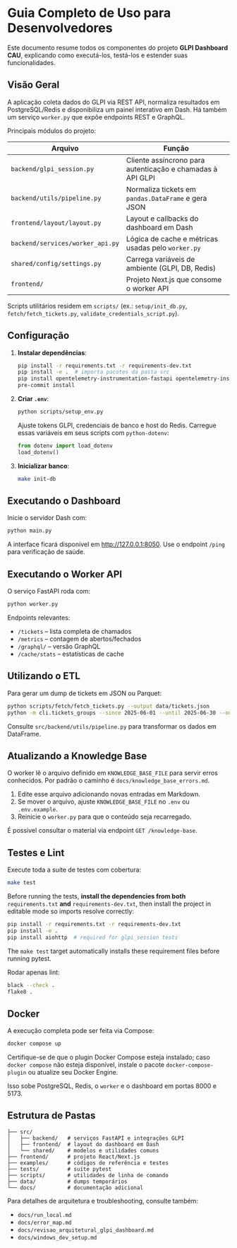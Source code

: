 # Guia Completo de Uso para Desenvolvedores

Este documento resume todos os componentes do projeto **GLPI Dashboard CAU**, explicando como executá-los, testá-los e estender suas funcionalidades.

## Visão Geral

A aplicação coleta dados do GLPI via REST API, normaliza resultados em PostgreSQL/Redis e disponibiliza um painel interativo em Dash. Há também um serviço `worker.py` que expõe endpoints REST e GraphQL.

Principais módulos do projeto:

| Arquivo | Função |
| ------- | ------ |
| `backend/glpi_session.py` | Cliente assíncrono para autenticação e chamadas à API GLPI |
| `backend/utils/pipeline.py` | Normaliza tickets em `pandas.DataFrame` e gera JSON |
| `frontend/layout/layout.py` | Layout e callbacks do dashboard em Dash |
| `backend/services/worker_api.py` | Lógica de cache e métricas usadas pelo `worker.py` |
| `shared/config/settings.py` | Carrega variáveis de ambiente (GLPI, DB, Redis) |
| `frontend/` | Projeto Next.js que consome o worker API |

Scripts utilitários residem em `scripts/` (ex.: `setup/init_db.py`, `fetch/fetch_tickets.py`, `validate_credentials_script.py`).

## Configuração

1. **Instalar dependências**:

   ```bash
   pip install -r requirements.txt -r requirements-dev.txt
   pip install -e .  # importa pacotes da pasta src
   pip install opentelemetry-instrumentation-fastapi opentelemetry-instrumentation-logging
   pre-commit install
   ```

2. **Criar `.env`**:

   ```bash
   python scripts/setup_env.py
   ```

   Ajuste tokens GLPI, credenciais de banco e host do Redis.
   Carregue essas variáveis em seus scripts com `python-dotenv`:

   ```python
   from dotenv import load_dotenv
   load_dotenv()
   ```

3. **Inicializar banco**:

   ```bash
   make init-db
   ```

## Executando o Dashboard

Inicie o servidor Dash com:

```bash
python main.py
```

A interface ficará disponível em <http://127.0.0.1:8050>. Use o endpoint `/ping` para verificação de saúde.

## Executando o Worker API

O serviço FastAPI roda com:

```bash
python worker.py
```

Endpoints relevantes:

- `/tickets` – lista completa de chamados
- `/metrics` – contagem de abertos/fechados
- `/graphql/` – versão GraphQL
- `/cache/stats` – estatísticas de cache

## Utilizando o ETL

Para gerar um dump de tickets em JSON ou Parquet:

```bash
python scripts/fetch/fetch_tickets.py --output data/tickets.json
python -m cli.tickets_groups --since 2025-06-01 --until 2025-06-30 --outfile grupos.parquet
```

Consulte `src/backend/utils/pipeline.py` para transformar os dados em DataFrame.

## Atualizando a Knowledge Base

O worker lê o arquivo definido em `KNOWLEDGE_BASE_FILE` para servir erros
conhecidos. Por padrão o caminho é `docs/knowledge_base_errors.md`.

1. Edite esse arquivo adicionando novas entradas em Markdown.
2. Se mover o arquivo, ajuste `KNOWLEDGE_BASE_FILE` no `.env` ou
   `.env.example`.
3. Reinicie o `worker.py` para que o conteúdo seja recarregado.

É possível consultar o material via endpoint `GET /knowledge-base`.

## Testes e Lint

Execute toda a suíte de testes com cobertura:

```bash
make test
```

Before running the tests, **install the dependencies from both** `requirements.txt` **and** `requirements-dev.txt`, then install the project in editable mode so imports resolve correctly:

```bash
pip install -r requirements.txt -r requirements-dev.txt
pip install -e .
pip install aiohttp  # required for glpi_session tests
```

The `make test` target automatically installs these requirement files before running pytest.

Rodar apenas lint:

```bash
black --check .
flake8 .
```

## Docker

A execução completa pode ser feita via Compose:

```bash
docker compose up
```

Certifique-se de que o plugin Docker Compose esteja instalado; caso
`docker compose` não esteja disponível, instale o pacote `docker-compose-plugin`
ou atualize seu Docker Engine.

Isso sobe PostgreSQL, Redis, o `worker` e o dashboard em portas 8000 e 5173.

## Estrutura de Pastas

```plaintext
├── src/
│   ├── backend/   # serviços FastAPI e integrações GLPI
│   ├── frontend/  # layout do dashboard em Dash
│   └── shared/    # modelos e utilidades comuns
├── frontend/      # projeto React/Next.js
├── examples/      # códigos de referência e testes
├── tests/         # suíte pytest
├── scripts/       # utilidades de linha de comando
├── data/          # dumps temporários
└── docs/          # documentação adicional
```

Para detalhes de arquitetura e troubleshooting, consulte também:

- `docs/run_local.md`
- `docs/error_map.md`
- `docs/revisao_arquitetural_glpi_dashboard.md`
- `docs/windows_dev_setup.md`
